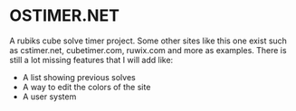# OSTIMER.NET
A rubiks cube solve timer project. Some other sites like this one exist such as cstimer.net, cubetimer.com, ruwix.com and more as examples.
There is still a lot missing features that I will add like:
- A list showing previous solves
- A way to edit the colors of the site
- A user system


